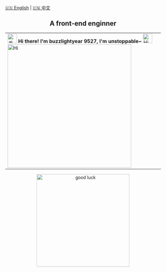 [🇺🇸 English](./README.md) | [🇨🇳 中文](./README.zh-CN.md)
<!--
**cc-ww/cc-ww** is a ✨ _special_ ✨ repository because its `README.md` (this file) appears on your GitHub profile.

Here are some ideas to get you started:

- 🔭 I’m currently working on ...
- 🌱 I’m currently learning ...
- 👯 I’m looking to collaborate on ...
- 🤔 I’m looking for help with ...
- 💬 Ask me about ...
- 📫 How to reach me: ...
- 😄 Pronouns: ...
- ⚡ Fun fact: ...
-->
<div align="center">
  <h2>A front-end enginner</h2>
  <table>
    <!-- Header -->
    <tr>
      <td colspan="2" align="left">
        <img src="https://media.giphy.com/media/hvRJCLFzcasrR4ia7z/giphy.gif" width="30" alt="手势" />
        <b> Hi there! I'm buzzlightyear 9527, I'm unstoppable~ </b>
        <img src="https://emojis.slackmojis.com/emojis/images/1588866973/8934/hellokittydance.gif?1588866973" alt="Hi" width="30" />
        <img
          src="https://readme-typing-svg.herokuapp.com?font=DynaPuff&size=20&pause=1000&color=9999FF&center=true&vCenter=true&width=500&height=22&lines=A+passionate+web+developer+based+in+WuHan.++%F0%9F%91%8B"
          alt="Hi"
          width="400"
        />
      </td>
    </tr>
    <!--  commit graph -->
  </table>
  <img src="https://img0.baidu.com/it/u=456433603,4133354716&fm=253&app=138&size=w931&n=0&f=JPEG&fmt=auto?sec=1695229200&t=49044263a8f35664eb544431c5554c77" alt="good luck" width="300" height="300" />
</div>
